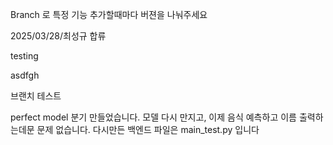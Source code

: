Branch 로 특정 기능 추가할때마다 버젼을 나눠주세요

2025/03/28/최성규 합류

testing

asdfgh

브랜치 테스트

perfect model 분기 만들었습니다.
모델 다시 만지고, 이제 음식 예측하고 이름 출력하는데문 문제 없습니다.
다시만든 백엔드 파일은 main_test.py 입니다
